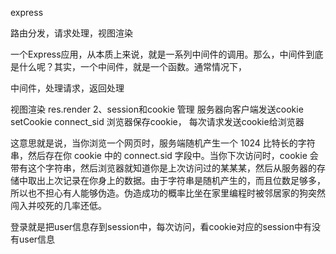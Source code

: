 express

路由分发，请求处理，视图渲染

一个Express应用，从本质上来说，就是一系列中间件的调用。那么，中间件到底是什么呢？其实，一个中间件，就是一个函数。通常情况下，

中间件，处理请求，返回处理

视图渲染 res.render
2、session和cookie 管理
服务器向客户端发送cookie  setCookie connect_sid
浏览器保存cookie，
每次请求发送cookie给浏览器

这意思就是说，当你浏览一个网页时，服务端随机产生一个 1024 比特长的字符串，然后存在你 cookie 中的 connect.sid 字段中。当你下次访问时，cookie 会带有这个字符串，然后浏览器就知道你是上次访问过的某某某，然后从服务器的存储中取出上次记录在你身上的数据。由于字符串是随机产生的，而且位数足够多，所以也不担心有人能够伪造。伪造成功的概率比坐在家里编程时被邻居家的狗突然闯入并咬死的几率还低。

登录就是把user信息存到session中，每次访问，看cookie对应的session中有没有user信息